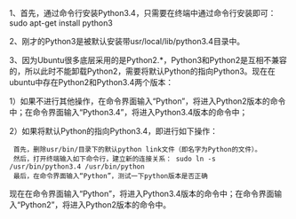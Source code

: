 1、首先，通过命令行安装Python3.4，只需要在终端中通过命令行安装即可：
sudo apt-get install python3

2、刚才的Python3是被默认安装带usr/local/lib/python3.4目录中。

3、因为Ubuntu很多底层采用的是Python2.*，Python3和Python2是互相不兼容的，所以此时不能卸载Python2，需要将默认Python的指向Python3。现在在ubuntu中存在Python2和Python3.4两个版本：

1）如果不进行其他操作，在命令界面输入“Python”，将进入Python2版本的命令中；在命令界面输入“Python3.4”，将进入Python3.4版本的命令中；

2）如果将默认Python的指向Python3.4，即进行如下操作：

     首先，删除usr/bin/目录下的默认python link文件（即名字为Python的文件）。
     然后，打开终端输入如下命令行，建立新的连接关系： sudo ln -s /usr/bin/python3.4 /usr/bin/python
     最后，在命令界面输入“Python”，测试一下python版本是否正确
现在在命令界面输入“Python”，将进入Python3.4版本的命令中；在命令界面输入“Python2”，将进入Python2版本的命令中。
